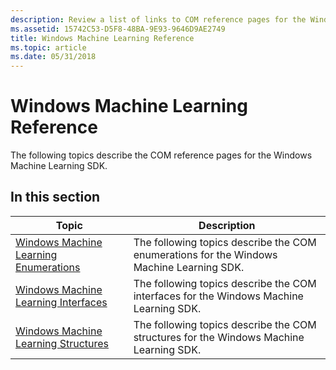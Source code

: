 ```yaml
---
description: Review a list of links to COM reference pages for the Windows Machine Learning SDK, including enumeration, interface, and structure references.
ms.assetid: 15742C53-D5F8-48BA-9E93-9646D9AE2749
title: Windows Machine Learning Reference
ms.topic: article
ms.date: 05/31/2018
---
```


# Windows Machine Learning Reference

The following topics describe the COM reference pages for the Windows Machine Learning SDK.

## In this section



| Topic                                                                                             | Description                                                                                         |
|---------------------------------------------------------------------------------------------------|-----------------------------------------------------------------------------------------------------|
| [Windows Machine Learning Enumerations](./machine-learning-enumerations.md)<br/> | The following topics describe the COM enumerations for the Windows Machine Learning SDK.<br/> |
| [Windows Machine Learning Interfaces](./machine-learning-interfaces.md)<br/>     | The following topics describe the COM interfaces for the Windows Machine Learning SDK.<br/>   |
| [Windows Machine Learning Structures](./machine-learning-structures.md)<br/>     | The following topics describe the COM structures for the Windows Machine Learning SDK.<br/>   |



 

 

 
